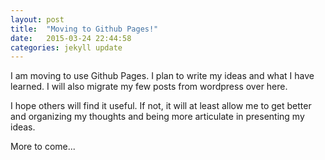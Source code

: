```yaml
---
layout: post
title:  "Moving to Github Pages!"
date:   2015-03-24 22:44:58
categories: jekyll update
---
```

I am moving to use Github Pages. I plan to write my ideas and what I have learned. I will also migrate my few posts from wordpress over here.

I hope others will find it useful. If not, it will at least allow me to get better and organizing my thoughts and being more articulate in presenting my ideas.

More to come...

